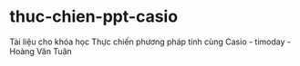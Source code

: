 # thuc-chien-ppt-casio
Tài liệu cho khóa học Thực chiến phương pháp tính cùng Casio - timoday - Hoàng Văn Tuân
